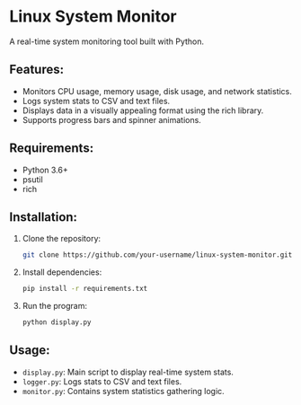 # Linux System Monitor

A real-time system monitoring tool built with Python.

## Features:
- Monitors CPU usage, memory usage, disk usage, and network statistics.
- Logs system stats to CSV and text files.
- Displays data in a visually appealing format using the rich library.
- Supports progress bars and spinner animations.

## Requirements:
- Python 3.6+
- psutil
- rich

## Installation:
1. Clone the repository:
   ```bash
   git clone https://github.com/your-username/linux-system-monitor.git
   ```
2. Install dependencies:
   ```bash
   pip install -r requirements.txt
   ```
3. Run the program:
   ```bash
   python display.py
   ```

## Usage:
- `display.py`: Main script to display real-time system stats.
- `logger.py`: Logs stats to CSV and text files.
- `monitor.py`: Contains system statistics gathering logic.
